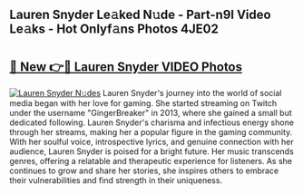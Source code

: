## Lauren Snyder Le𝚊ked N𝚞de - Part-n9I Video Le𝚊ks - Hot Onlyf𝚊ns Photos 4JE02

# <h2><a href="http://ab22949.deff.icu/?id=Lauren+Snyder">🔗 New 👉🔴 Lauren Snyder VIDEO Photos</a></h2>

[![Lauren Snyder N𝚞des](https://i.imgur.com/rIISA9y.gif)](http://ab22949.deff.icu/?id=Lauren+Snyder)
Lauren Snyder's journey into the world of social media began with her love for gaming. She started streaming on Twitch under the username "GingerBreaker" in 2013, where she gained a small but dedicated following. Lauren Snyder's charisma and infectious energy shone through her streams, making her a popular figure in the gaming community. With her soulful voice, introspective lyrics, and genuine connection with her audience, Lauren Snyder is poised for a bright future. Her music transcends genres, offering a relatable and therapeutic experience for listeners. As she continues to grow and share her stories, she inspires others to embrace their vulnerabilities and find strength in their uniqueness.
